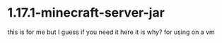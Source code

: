 # 1.17.1-minecraft-server-jar
this is for me but I guess if you need it here it is
why? for using on a vm
